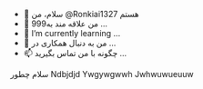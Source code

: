 - 👋 سلام، من @Ronkiai1327 هستم
- 👀 من علاقه مند به999 ...
- 🌱 I’m currently learning ...
- 💞️ من به دنبال همکاری در ...
- 📫 چگونه با من تماس بگیرید ...

<!---
Ronkiai1327/Ronkiai1327 is a ✨ special ✨ repository because its `README.md` (this file) appears on your GitHub profile.
You can click the Preview link to take a look at your changes.
--->
سلام چطور 
Ndbjdjd
Ywgywgwwh
Jwhwuwueuuw
